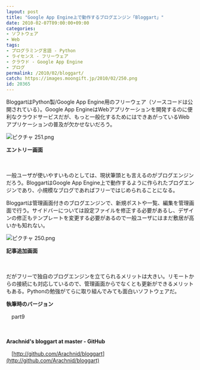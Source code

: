 ```yaml
---
layout: post
title: "Google App Engine上で動作するブログエンジン「Bloggart」"
date: 2010-02-07T09:00:00+09:00
categories:
- ソフトウェア
- Web
tags: 
- プログラミング言語 - Python
- ライセンス - フリーウェア
- クラウド - Google App Engine
- ブログ
permalink: /2010/02/bloggart/
catch: https://images.moongift.jp/2010/02/250.png
id: 20365
---
```

BloggartはPython製/Google App Engine用のフリーウェア（ソースコードは公開されている）。Google App EngineはWebアプリケーションを開発するのに便利なクラウドサービスだが、もっと一般化するためにはできあがっているWebアプリケーションの普及が欠かせないだろう。

  

![ピクチャ 251.png](https://images.moongift.jp/2010/02/251.png)  
  
**エントリー画面**

  

　

  

一般ユーザが使いやすいものとしては、現状筆頭とも言えるのがブログエンジンだろう。BloggartはGoogle App Engine上で動作するように作られたブログエンジンであり、小規模なブログであればフリーではじめられることになる。

  
<!--more-->

Bloggartは管理画面付きのブログエンジンで、新規ポストや一覧、編集を管理画面で行う。サイドバーについては設定ファイルを修正する必要があるし、デザインの修正もテンプレートを変更する必要があるので一般ユーザにはまだ敷居が高いかも知れない。

  

![ピクチャ 250.png](https://images.moongift.jp/2010/02/250.png)  
  
**記事追加画面**

  

　

  

だがフリーで独自のブログエンジンを立てられるメリットは大きい。リモートからの接続にも対応しているので、管理画面からでなくとも更新ができるメリットもある。Pythonの勉強がてらに取り組んでみても面白いソフトウェアだ。

  

**執筆時のバージョン**  
  
　part9

  

　

  

**Arachnid's bloggart at master - GitHub**  
  
　[http://github.com/Arachnid/bloggart](http://github.com/Arachnid/bloggart)

  
